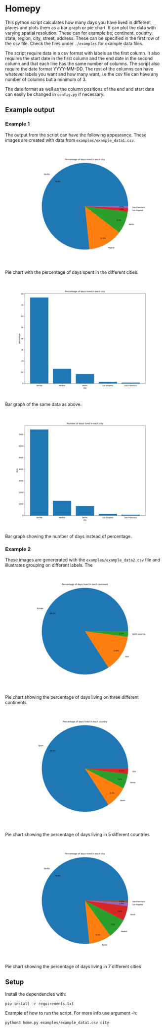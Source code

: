 # Homepy
This python script calculates how many days you have lived in different places and plots them as a bar graph or pie chart. It can plot the data with varying spatial resolution. These can for example be; continent, country, state, region, city, street, address. These can be specified in the first row of the csv file. Check the files under `./examples` for example data files.

The script require data in a csv format with labels as the first column. It also requires the start date in the first column and the end date in the second column and that each line has the same number of columns. The script also require the date format YYYY-MM-DD. The rest of the columns can have whatever labels you want and how many want, i.e the csv file can have any number of columns but a minimum of 3.

The date format as well as the column positions of the end and start date can easily be changed in `config.py` if necessary.

## Example output

### Example 1
The output from the script can have the following appearance. These images are created with data from `examples/example_data1.csv`.

![Pie chart showing the percentage per city](./images/example1_city_pie.png)

Pie chart with the percentage of days spent in the different cities.

![Bar graph showing the percentage per city](./images/example1_city_bar_percentage.png)

Bar graph of the same data as above.

![Bar graph showing the days per city](./images/example1_city_bar_days.png)

Bar graph showing the number of days instead of percentage.

### Example 2
These images are genererated with the `examples/example_data2.csv` file and illustrates grouping on different labels. The 

![Pie chart showing the percentage per continent](./images/example2_continent.png)

Pie chart showing the percentage of days living on three different continents

![Pie chart showing the percentage per continent](./images/example2_country.png)

Pie chart showing the percentage of days living in 5 different countries

![Pie chart showing the percentage per continent](./images/example2_city.png)

Pie chart showing the percentage of days living in 7 different cities

## Setup
Install the dependencies with:
```
pip install -r requirements.txt
```
Example of how to run the script. For more info use argument -h:
```
python3 home.py examples/example_data1.csv city
```
 